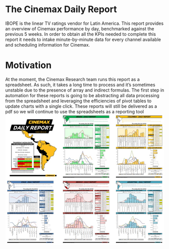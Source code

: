 # The Cinemax Daily Report
IBOPE is the linear TV ratings vendor for Latin America. This report provides an overview of Cinemax performance by day, benchmarked against the previous 5 weeks. 
In order to obtain all the KPIs needed to complete this report it needs to intake minute-by-minute data for every channel available and scheduling information for Cinemax.

# Motivation
At the moment, the Cinemax Research team runs this report as a spreadsheet. As such, it takes a long time to process and it’s sometimes unstable due to the presence of array and indirect formulas.
The first step in automation for these reports is going to be abstracting all data processing from the spreadsheet and leveraging the efficiencies of pivot tables to update charts with a single click. These reports will still be delivered as a pdf so we will continue to use the spreadsheets as a reporting tool
![Alt Text](https://github.com/pmb06d/Daily_Report/blob/master/Cinemax%20Daily%20Sample.jpg)
